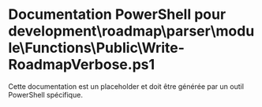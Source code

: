 # Documentation PowerShell pour development\roadmap\parser\module\Functions\Public\Write-RoadmapVerbose.ps1

Cette documentation est un placeholder et doit être générée par un outil PowerShell spécifique.

